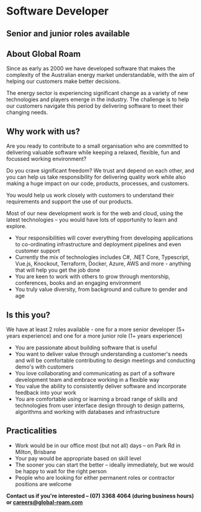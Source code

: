 # Software Developer

## Senior and junior roles available

## About Global Roam

Since as early as 2000 we have developed software that makes the complexity of the Australian energy market understandable, with the aim of helping our customers make better decisions.

The energy sector is experiencing significant change as a variety of new technologies and players emerge in the industry. The challenge is to help our customers navigate this period by delivering software to meet their changing needs.

## Why work with us?

Are you ready to contribute to a small organisation who are committed to delivering valuable software while keeping a relaxed, flexible, fun and focussed working environment?

Do you crave significant freedom? We trust and depend on each other, and you can help us take responsibility for delivering quality work while also making a huge impact on our code, products, processes, and customers.

You would help us work closely with customers to understand their requirements and support the use of our products.

Most of our new development work is for the web and cloud, using the latest technologies – you would have lots of opportunity to learn and explore.

-   Your responsibilities will cover everything from developing applications to co-ordinating infrastructure and deployment pipelines and even customer support
-   Currently the mix of technologies includes C#, .NET Core, Typescript, Vue.js, Knockout, Terraform, Docker, Azure, AWS and more - anything that will help you get the job done
-   You are keen to work with others to grow through mentorship, conferences, books and an engaging environment
-   You truly value diversity, from background and culture to gender and age

## Is this you?

We have at least 2 roles available - one for a more senior developer (5+ years experience) and one for a more junior role (1+ years experience)

-   You are passionate about building software that is useful
-   You want to deliver value through understanding a customer's needs and will be comfortable contributing to design meetings and conducting demo's with customers
-   You love collaborating and communicating as part of a software development team and embrace working in a flexible way
-   You value the ability to consistently deliver software and incorporate feedback into your work
-   You are comfortable using or learning a broad range of skills and technologies from user interface design through to design patterns, algorithms and working with databases and infrastructure

## Practicalities

-   Work would be in our office most (but not all) days – on Park Rd in Milton, Brisbane
-   Your pay would be appropriate based on skill level
-   The sooner you can start the better – ideally immediately, but we would be happy to wait for the right person
-   People who are looking for either permanent roles or contractor positions are welcome

**Contact us if you're interested – (07) 3368 4064 (during business hours) or careers@global-roam.com**
